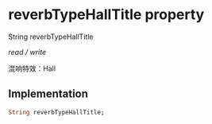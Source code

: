 


# reverbTypeHallTitle property







String reverbTypeHallTitle
  
_<span class="feature">read / write</span>_



<p>混响特效：Hall</p>



## Implementation

```dart
String reverbTypeHallTitle;
```








